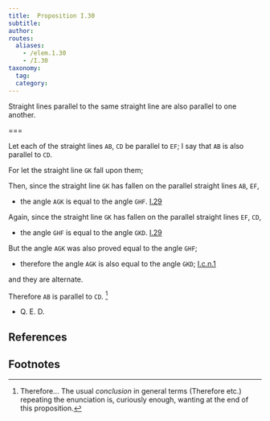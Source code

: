 ```yaml
---
title:  Proposition I.30
subtitle: 
author:
routes:
  aliases:
    - /elem.1.30
    - /I.30
taxonomy:
  tag:
  category:
---
```


Straight lines parallel to the same straight line are also parallel to one another.

===

Let each of the straight lines `AB`, `CD` be parallel to `EF`; I say that `AB` is also parallel to `CD`. 

For let the straight line `GK` fall upon them; 

Then, since the straight line `GK` has fallen on the parallel straight lines `AB`, `EF`, 

- the angle `AGK` is equal to the angle `GHF`. [I.29]

Again, since the straight line `GK` has fallen on the parallel straight lines `EF`, `CD`, 

- the angle `GHF` is equal to the angle `GKD`. [I.29]

But the angle `AGK` was also proved equal to the angle `GHF`; 

- therefore the angle `AGK` is also equal to the angle `GKD`; [I.c.n.1]

and they are alternate. 

Therefore `AB` is parallel to `CD`. [^I.30:1]

- Q. E. D.

## References

[I.29]: /elem.1.29 "Book 1 - Proposition 29"
[I.c.n.1]: /elem.1.c.n.1 "Book 1 - Common Notion 1"

## Footnotes

[^I.30:1]: Therefore...
    The usual <em>conclusion</em> in general terms (<quote>Therefore etc.</quote>) repeating the enunciation is, curiously enough, wanting at the end of this proposition.

